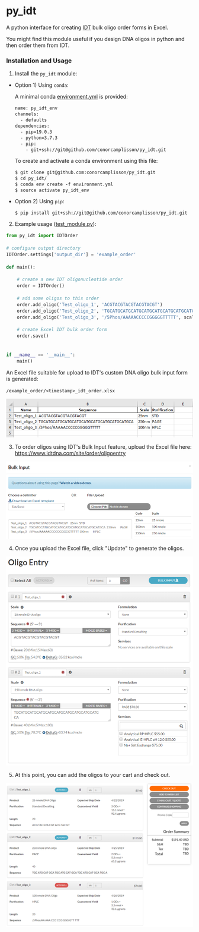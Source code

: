 # py_idt

A python interface for creating [IDT](https://www.idtdna.com/site/order/oligoentry) bulk oligo order forms in Excel.

You might find this module useful if you design DNA oligos in python and then order them from IDT.

### Installation and Usage

1. Install the `py_idt` module:

* Option 1) Using `conda`:

    A minimal conda [environment.yml](./environment.yml) is provided:

    ```
    name: py_idt_env
    channels:
      - defaults
    dependencies:
      - pip=19.0.3
      - python=3.7.3
      - pip:
        - git+ssh://git@github.com/conorcamplisson/py_idt.git
    ```

    To create and activate a conda environment using this file:

    ```
    $ git clone git@github.com:conorcamplisson/py_idt.git
    $ cd py_idt/
    $ conda env create -f environment.yml
    $ source activate py_idt_env
    ```

* Option 2) Using `pip`:

    ```
    $ pip install git+ssh://git@github.com/conorcamplisson/py_idt.git
    ```


2. Example usage ([test_module.py](./test_module.py)):

```python
from py_idt import IDTOrder

# configure output directory
IDTOrder.settings['output_dir'] = 'example_order'

def main():

    # create a new IDT oligonucleotide order
    order = IDTOrder()

    # add some oligos to this order
    order.add_oligo('Test_oligo_1', 'ACGTACGTACGTACGTACGT')
    order.add_oligo('Test_oligo_2', 'TGCATGCATGCATGCATGCATGCATGCATGCATGCATGCA', scale='250nm', purification='PAGE')
    order.add_oligo('Test_oligo_3', '/5Phos/AAAAACCCCCGGGGGTTTTT', scale='100nm', purification='HPLC')

    # create Excel IDT bulk order form
    order.save()


if __name__ == '__main__':
    main()
```

An Excel file suitable for upload to IDT's custom DNA oligo bulk input form is generated:

`/example_order/<timestamp>_idt_order.xlsx`

![Example IDT Order](./images/idt_example_order.PNG)

3. To order oligos using IDT's Bulk Input feature, upload the Excel file here: https://www.idtdna.com/site/order/oligoentry

![IDT bulk input](./images/idt_bulk_input.PNG)

4. Once you upload the Excel file, click "Update" to generate the oligos.

![IDT oligo input](./images/idt_oligo_input.PNG)

5. At this point, you can add the oligos to your cart and check out.

![IDT checkout](./images/idt_checkout.PNG)
